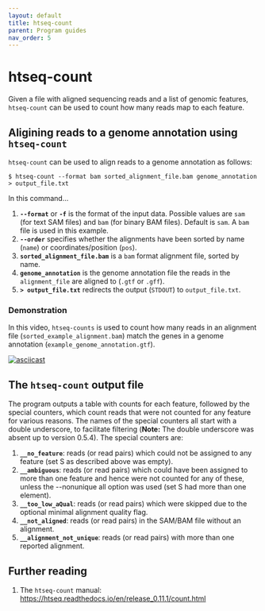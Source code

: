 ```yaml
---
layout: default
title: htseq-count
parent: Program guides
nav_order: 5
---
```



# htseq-count

Given a file with aligned sequencing reads and a list of genomic features, `htseq-count` can be used to count how many reads map to each feature.

## Aligining reads to a genome annotation using `htseq-count`

`htseq-count` can be used to align reads to a genome annotation as follows:

```
$ htseq-count --format bam sorted_alignment_file.bam genome_annotation > output_file.txt
```

In this command...

1. **`--format`** or **`-f`** is the format of the input data. Possible values are `sam` (for text SAM files) and `bam` (for binary BAM files). Default is `sam`. A `bam` file is used in this example.
2. **`--order`** specifies whether the alignments have been sorted by name (`name`) or coordinates/position (`pos`).
3. **`sorted_alignment_file.bam`** is a `bam` format alignment file, sorted by name.
4. **`genome_annotation`** is the genome annotation file the reads in the `alignment_file` are aligned to (`.gtf` or `.gff`).
5. **`> output_file.txt`** redirects the output (`STDOUT`) to `output_file.txt`.

### Demonstration

In this video, `htseq-counts` is used to count how many reads in an alignment file (`sorted_example_alignment.bam`) match the genes in a genome annotation (`example_genome_annotation.gtf`).

[![asciicast](https://asciinema.org/a/306597.svg)](https://asciinema.org/a/306597?autoplay=1)

## The `htseq-count` output file

The program outputs a table with counts for each feature, followed by the special counters, which count reads that were not counted for any feature for various reasons.
The names of the special counters all start with a double underscore, to facilitate filtering (**Note:** The double underscore was absent up to version 0.5.4).
The special counters are:

1. **`__no_feature`**: reads (or read pairs) which could not be assigned to any feature (set S as described above was empty).
2. **`__ambiguous`**: reads (or read pairs) which could have been assigned to more than one feature and hence were not counted for any of these, unless the --nonunique all option was used (set S had more than one element).
3. **`__too_low_aQual`**: reads (or read pairs) which were skipped due to the optional minimal alignment quality flag.
4. **`__not_aligned`**: reads (or read pairs) in the SAM/BAM file without an alignment.
5. **`__alignment_not_unique`**: reads (or read pairs) with more than one reported alignment.

## Further reading

1. The `htseq-count` manual: <https://htseq.readthedocs.io/en/release_0.11.1/count.html>
